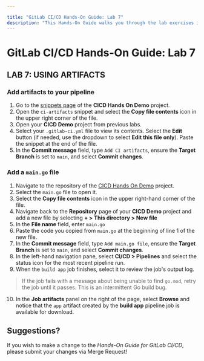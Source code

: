 ```yaml
---

title: "GitLab CI/CD Hands-On Guide: Lab 7"
description: "This Hands-On Guide walks you through the lab exercises in the GitLab CI/CD course."
---
```

# GitLab CI/CD Hands-On Guide: Lab 7


## LAB 7: USING ARTIFACTS

### Add artifacts to your pipeline

1. Go to the [snippets page](https://ilt.gitlabtraining.cloud/professional-services-classes/gitlab-ci-cd/gitlab-cicd-hands-on-demo/-/snippets) of the **CICD Hands On Demo** project.
1. Open the `ci-artifacts` snippet and select the **Copy file contents** icon in the upper right corner of the file.
1. Open your **CICD Demo** project from previous labs.
1. Select your `.gitlab-ci.yml` file to view its contents. Select the **Edit** button (if needed, use the dropdown to select **Edit this file only**). Paste the snippet at the end of the file.
1. In the **Commit message** field, type `Add CI artifacts`, ensure the **Target Branch** is set to `main`, and select **Commit changes**.

### Add a `main.go` file

1. Navigate to the repository of the [CICD Hands On Demo](https://ilt.gitlabtraining.cloud/professional-services-classes/gitlab-ci-cd/gitlab-cicd-hands-on-demo) project.
1. Select the `main.go` file to open it.
1. Select the **Copy file contents** icon in the upper right-hand corner of the file.
1. Navigate back to the **Repository** page of your **CICD Demo** project and add a new file by selecting **+ > This directory > New file**
1. In the **File name** field, enter `main.go`
1. Paste the code you copied from `main.go` at the beginning of line 1 of the new file.
1. In the **Commit message** field, type `Add main.go file`, ensure the **Target Branch** is set to `main`, and select **Commit changes**.
1. In the left-hand navigation pane, select **CI/CD > Pipelines** and select the status icon for the most recent pipeline run.
1. When the `build app` job finishes, select it to review the job's output log.
> If the job fails with a message about being unable to find `go.mod`, retry the job until it passes. This is an intermittent Go build bug.
10. In the **Job artifacts** panel on the right of the page, select **Browse** and notice that the `app` artifact created by the **build app** pipeline job is available for download.

## Suggestions?

If you wish to make a change to the *Hands-On Guide for GitLab CI/CD*, please submit your changes via Merge Request!

